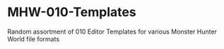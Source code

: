 # MHW-010-Templates
Random assortment of 010 Editor Templates for various Monster Hunter World file formats
